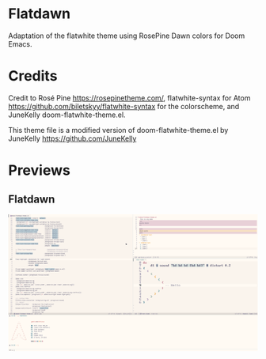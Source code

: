 # Flatdawn

Adaptation of the flatwhite theme using RosePine Dawn colors for Doom Emacs.

# Credits

Credit to Rosé Pine <https://rosepinetheme.com/>, flatwhite-syntax for Atom <https://github.com/biletskyy/flatwhite-syntax> for the colorscheme, and JuneKelly doom-flatwhite-theme.el.

This theme file is a modified version of doom-flatwhite-theme.el by
JuneKelly <https://github.com/JuneKelly>

# Previews

## Flatdawn
![Screenshot (main)](screenshots/flatdawn.png)

